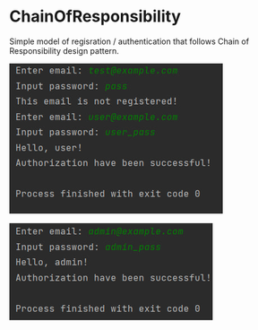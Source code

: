 # ChainOfResponsibility
Simple model of regisration / authentication that follows Chain of Responsibility design pattern.

![alt text](user.jpg "User")


![alt text](admin.jpg "Admin")